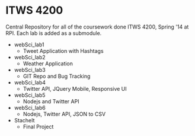# ITWS 4200
Central Repository for all of the coursework done ITWS 4200, Spring '14 at RPI. Each lab is added as a submodule.

+ webSci_lab1
    + Tweet Application with Hashtags
+ webSci_lab2
    + Weather Application
+ webSci_lab3
	+ GIT Repo and Bug Tracking
+ webSci_lab4
	+ Twitter API, JQuery Mobile, Responsive UI
+ webSci_lab5
	+ Nodejs and Twitter API
+ webSci_lab6
	+ Nodejs, Twitter API, JSON to CSV
+ StacheIt
    + Final Project
